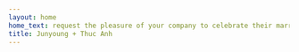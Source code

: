 ```yaml
---
layout: home
home_text: request the pleasure of your company to celebrate their marriage
title: Junyoung + Thuc Anh
---
```

